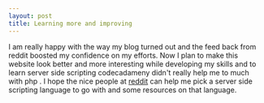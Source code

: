 ```yaml
---
layout: post
title: Learning more and improving
---
```


I am really happy with the way my blog turned out and the feed back from reddit boosted my confidence on my efforts. Now I plan to make this website look better and more interesting while developing my skills and to learn server side scripting codecadameny didn't really help me to much with php . I hope the nice people at [reddit](http://www.reddit.com/r/learnprogramming/comments/1jsqdh/ruby_vs_python_vs_php_for_server_side_scripting/) can help me pick a server side scripting language to go with and some resources on that language.




